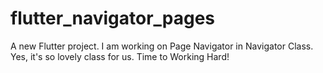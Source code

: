 # flutter_navigator_pages

A new Flutter project.
I am working on Page Navigator in Navigator Class.
Yes, it's so lovely class for us.
Time to Working Hard!





